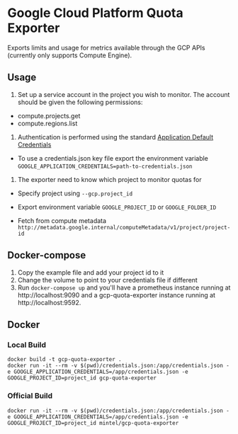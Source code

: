 # Google Cloud Platform Quota Exporter

Exports limits and usage for metrics available through the GCP APIs (currently only supports Compute Engine).

## Usage

1. Set up a service account in the project you wish to monitor. The account should be given the following permissions:
  * compute.projects.get
  * compute.regions.list
1. Authentication is performed using the standard [Application Default Credentials](https://developers.google.com/accounts/docs/application-default-credentials)
  * To use a credentials.json key file export the environment variable `GOOGLE_APPLICATION_CREDENTIALS=path-to-credentials.json`
1. The exporter need to know which project to monitor quotas for
  * Specify project using `--gcp.project_id`  
  * Export environment variable `GOOGLE_PROJECT_ID` or `GOOGLE_FOLDER_ID`
  
  * Fetch from compute metadata `http://metadata.google.internal/computeMetadata/v1/project/project-id`

## Docker-compose

1. Copy the example file and add your project id to it
1. Change the volume to point to your credentials file if different
1. Run `docker-compose up` and you'll have a prometheus instance running at http://localhost:9090 and a gcp-quota-exporter instance running at http://localhost:9592.

## Docker

### Local Build

```
docker build -t gcp-quota-exporter .
docker run -it --rm -v $(pwd)/credentials.json:/app/credentials.json -e GOOGLE_APPLICATION_CREDENTIALS=/app/credentials.json -e GOOGLE_PROJECT_ID=project_id gcp-quota-exporter
```

### Official Build

```
docker run -it --rm -v $(pwd)/credentials.json:/app/credentials.json -e GOOGLE_APPLICATION_CREDENTIALS=/app/credentials.json -e GOOGLE_PROJECT_ID=project_id mintel/gcp-quota-exporter
```

